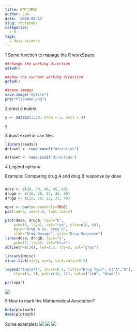 ```yaml
---
title: R学习进展
author: Jon
date: '2020-02-12'
slug: rnotebook
categories:
  - R
tags:
  - data science
---
```

1 Some function to manage the R workSpace

```r
##change the working direction
setwd()

##show the current working direction
getwd()

##save images
save.image("myfile")
png("filename.png")
```

2 creat a matrix

```r
y <- matrix(1:20, nrow = 5, ncol = 4)

y
```

3 input excel or csv files

```r
library(readxl)
dataset <- read_excel("direction")

dataset <- read.csv2("direction")
```
4 Legend options

Example: Comparing drug A and drug B response by dose

```r

dose <- c(20, 30, 40, 45, 60)
drugA <- c(16, 20, 27, 40, 60)
drugB <- c(15, 18, 25, 31, 40)

opar <- par(no.readonly=TRUE)
par(lwd=2, cex=1.5, font.lab=2)

plot(dose, drugA, type="b",
    pch=15, lty=1, col="red", ylim=c(0, 60),
    main="Drug A vs. Drug B",
    xlab="Drug Dosage", ylab="Drug Response")
lines(dose, drugB, type="b",
    pch=17, lty=2, col="blue")
abline(h=c(30), lwd=1.5, lty=2, col="gray")

library(Hmisc)
minor.tick(nx=3, ny=3, tick.ratio=0.5)

legend("topleft", inset=0.1, title="Drug Type", c("A","B"),
    lty=c(1, 2), pch=c(15, 17), col=c("red", "blue"))

par(opar)

```
![](/cn/2020-02-12-rnotebook_files/lengend.png)

5 How to mark the Mathematical Annotation?
```r
help(plotmath)
demo(plotmath)
```
Some examples:
![](/cn/2020-02-12-rnotebook_files/math.png)
![](/cn/2020-02-12-rnotebook_files/math2.png)
![](/cn/2020-02-12-rnotebook_files/math3.png)

























